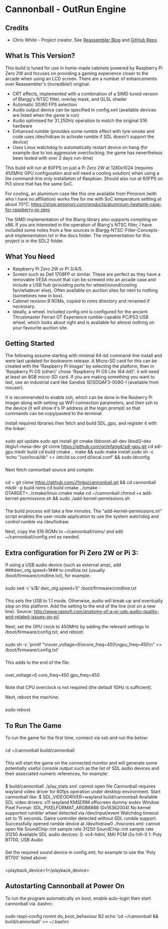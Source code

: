 Cannonball - OutRun Engine
==========================

Credits
-------

* Chris White - Project creator. See [Reassembler Blog](http://reassembler.blogspot.co.uk/) and [GitHub Repo](https://github.com/djyt/cannonball)


What Is This Version?
---------------------

This build is tuned for use in home-made cabinets powered by Raspberry Pi Zero 2W and focuses on providing a gaming experience closer to the arcade when using an LCD screen. There are a number of enhancements over Reassembler's (incredible!) original:

* CRT effects, implemented with a combination of a SIMD tuned version of Blargg's NTSC filter, overlay mask, and GLSL shader
* Automatic 30/60 FPS selection
* Audio output device can be specified in config.xml (available devices are listed when the game is run)
* Audio optimised for 31,250Hz operation to match the original S16 hardware
* Enhanced rumble (provides some rumble effect with tyre smoke and code uses /dev/hidraw to activate rumble if SDL doesn't support the device)
* Uses Linux watchdog to automatically restart device on hang (for example due to too aggressive overclocking; the game has nevertheless been tested with over 2 days run-time)

This build will run at 60FPS on just a Pi Zero 2W at 1280x1024 (requires 450MHz GPU configuration and will need a cooling solution) when using a lite command-line only installation of Raspbian. Should also run at 60FPS on Pi3 since that has the same SoC.

For cooling, an aluminium case like this one available from Pimoroni (with who I have no affiliation) works fine for me with SoC temperature settling at about 70°C:
https://shop.pimoroni.com/products/aluminium-heatsink-case-for-raspberry-pi-zero

The SIMD implementation of the Blarrg library also supports compiling on x86. If you are interested in the operation of Blarrg's NTSC filter, I have included some notes from a few sources in Blargg-NTSC-Filter-Concepts-and-Implementation.txt in the docs folder. The implementation for this project is in the SDL2 folder.


What You Need
-------------

* Raspberry Pi Zero 2W or Pi 3/4/5.
* Screen such as Dell 1708FP or similar. These are perfect as they have a removable VESA mount that can be screwed into an arcade case and include a USB hub (providing ports for wheel/sound/cooling fan/whatever else). Often available on auction sites for next to nothing (sometimes new in box).
* Cabinet revision B ROMs, copied to roms directory and renamed if necessary.
* Ideally, a wheel. Included config.xml is configured for the ancient Thrustmaster Ferrari GT Experience rumble-capable PC/PS3 USB wheel, which looks about right and is available for almost nothing on your favourite auction site.


Getting Started
---------------

The following assume starting with minimal 64-bit command-line install and were last updated for bookworm release. A Micro-SD card for this can be created with the 'Raspberry Pi Imager' by selecting the platform, then in 'Raspberry Pi OS (other)' chose 'Raspberry Pi OS Lite (64-bit)'. it will need at least an 8GB micro-SD card. If you are making something you want to last, use an industrial card like Sandisk SDSDQAF3-008G-I (available from mouser).

It is recommended to enable ssh, which can be done in the Rasberry Pi Imager along with setting up WiFi connection parameters, and then ssh to the device (it will show it's IP address at the login prompt) so that commands can be copy/pasted to the terminal.

Install required libraries then fetch and build SDL_gpu, and register it with the linker:

###
  sudo apt update
  sudo apt install git cmake libboost-all-dev libsdl2-dev libglu1-mesa-dev
  git clone https://github.com/grimfang4/sdl-gpu.git
  cd sdl-gpu
  mkdir build
  cd build
  cmake ..
  make && sudo make install
  sudo sh -c 'echo "/usr/local/lib" >> /etc/ld.so.conf.d/local.conf' && sudo ldconfig
###

Next fetch cannonball source and compile:

###
  cd ~
  git clone https://github.com/J1mbo/cannonball.git && cd cannonball
  mkdir -p build roms
  cd build
  cmake ../cmake -DTARGET=../cmake/linux.cmake
  make
  cd ~/cannonball
  chmod +x add-kernel-permissions.sh && sudo ./add-kernel-permissions.sh
###

The build process will take a few minutes. The "add-kernel-permissions.sh" script enables the user-mode application to use the system watchdog and control rumble via /dev/hidraw.

Next, copy the S16 ROMs to ~/cannonball/roms/ and edit ~/cannonball/config.xml as needed.


Extra configuration for Pi Zero 2W or Pi 3:
-------------------------------------------

If using a USB audio device (such as external amp), add ###dwc_otg.speed=1### to cmdline.txt (usually /boot/firmware/cmdline.txt), for example:

###
  sudo sed -i 's/$/ dwc_otg.speed=1/' /boot/firmware/cmdline.txt
###

This sets the USB to 1.1 mode. Otherwise, audio will break-up and eventually stop on this platform. Add the setting to the end of the line (not on a new line). Source: http://www.raspyfi.com/anatomy-of-a-pi-usb-audio-quality-and-related-issues-on-pi/

Next, set the GPU clock to 450MHz by adding the relevant settings to /boot/firmware/config.txt, and reboot:

###
  sudo sh -c 'printf "\nover_voltage=6\ncore_freq=450\ngpu_freq=450\n" >> /boot/firmware/config.txt'
###

This adds to the end of the file:

###
  over_voltage=6
  core_freq=450
  gpu_freq=450
###

Note that CPU overclock is not required (the default 1GHz is sufficient).

Next, reboot the machine:

###
  sudo reboot
###


To Run The Game
---------------

To run the game for the first time, connect via ssh and run the below:

###
  cd ~/cannonball
  build/cannonball
###

This will start the game on the connected monitor and will generate some potentially useful console output such as the list of SDL audio devices and their associated numeric references, for example:

###
$ build/cannonball
./play_stats.xml: cannot open file
Cannonball requires wayland video driver for 60fps operation under desktop environment. Start cannonball like:
$ SDL_VIDEODRIVER=wayland build/cannonball
Available SDL video drivers:
   x11
   wayland
   KMSDRM
   offscreen
   dummy
   evdev
Window Pixel Format: SDL_PIXELFORMAT_ARGB8888 (0x16362004)
No kernel supported rumbler wheel detected via /dev/input/event
Watchdog timeout set to 15 seconds.
Game controller detected without SDL rumble support.
Successfully opened rumble device at /dev/hidraw0
./hiscores.xml: cannot open file
SoundChip::init sample rate 31250
SoundChip::init sample rate 31250
Available SDL audio devices:
   0: vc4-hdmi, MAI PCM i2s-hifi-0
   1: Poly BT700, USB Audio
###

Set the required sound device in config.xml, for example to use the 'Poly BT700' listed above:

###
<playback_device>1</playback_device>
###


Autostarting Cannonball at Power On
----------------------------------- 

To run the program automatically on boot, enable auto-login then start cannonball via .bashrc:

###
  sudo raspi-config nonint do_boot_behaviour B2
  echo 'cd ~/cannonball && build/cannonball' >> ~/.bashrc
###

